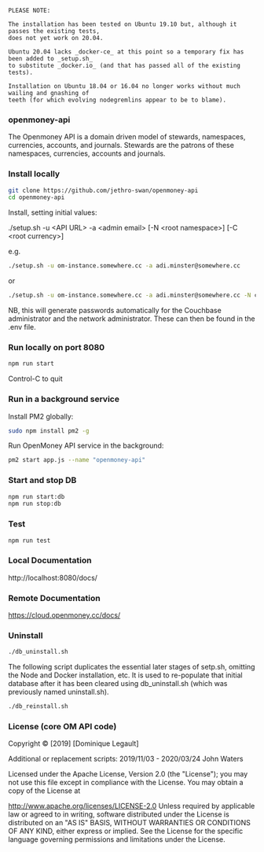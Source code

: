     PLEASE NOTE:  

    The installation has been tested on Ubuntu 19.10 but, although it passes the existing tests, 
    does not yet work on 20.04.

    Ubuntu 20.04 lacks _docker-ce_ at this point so a temporary fix has been added to _setup.sh_
    to substitute _docker.io_ (and that has passed all of the existing tests).

    Installation on Ubuntu 18.04 or 16.04 no longer works without much wailing and gnashing of 
    teeth (for which evolving nodegremlins appear to be to blame).

### openmoney-api

The Openmoney API is a domain driven model of stewards, namespaces, currencies, accounts, and journals.
Stewards are the patrons of these namespaces, currencies, accounts and journals.

### Install locally

```sh
git clone https://github.com/jethro-swan/openmoney-api
cd openmoney-api
```
Install, setting initial values:

./setup.sh -u &lt;API URL&gt; -a &lt;admin email&gt; [-N &lt;root namespace&gt;] [-C &lt;root currency&gt;]

e.g.
```sh
./setup.sh -u om-instance.somewhere.cc -a adi.minster@somewhere.cc
```
or
```sh
./setup.sh -u om-instance.somewhere.cc -a adi.minster@somewhere.cc -N ca -C hours
```

NB, this will generate passwords automatically for the Couchbase  administrator and the network administrator. These can then be found in the .env file.

### Run locally on port 8080
```sh
npm run start
```
Control-C to quit

### Run in a background service
Install PM2 globally:
```sh
sudo npm install pm2 -g
```
Run OpenMoney API service in the background:
```sh
pm2 start app.js --name "openmoney-api"
```

### Start and stop DB

```sh
npm run start:db
npm run stop:db
```

### Test

```sh
npm run test
```

### Local Documentation

http://localhost:8080/docs/

### Remote Documentation

https://cloud.openmoney.cc/docs/

### Uninstall

```sh
./db_uninstall.sh
```

The following script duplicates the essential later stages of setp.sh, omitting the Node and Docker installation, etc.
It is used to re-populate that initial database after it has been cleared using db_uninstall.sh (which was previously named uninstall.sh).

```sh
./db_reinstall.sh
```

### License (core OM API code)

Copyright &copy; [2019] [Dominique Legault]

Additional or replacement scripts: 2019/11/03 - 2020/03/24 John Waters

Licensed under the Apache License, Version 2.0 (the "License"); you may not use this file except in compliance with the License. You may obtain a copy of the License at

http://www.apache.org/licenses/LICENSE-2.0
Unless required by applicable law or agreed to in writing, software distributed under the License is distributed on an "AS IS" BASIS, WITHOUT WARRANTIES OR CONDITIONS OF ANY KIND, either express or implied. See the License for the specific language governing permissions and limitations under the License.
